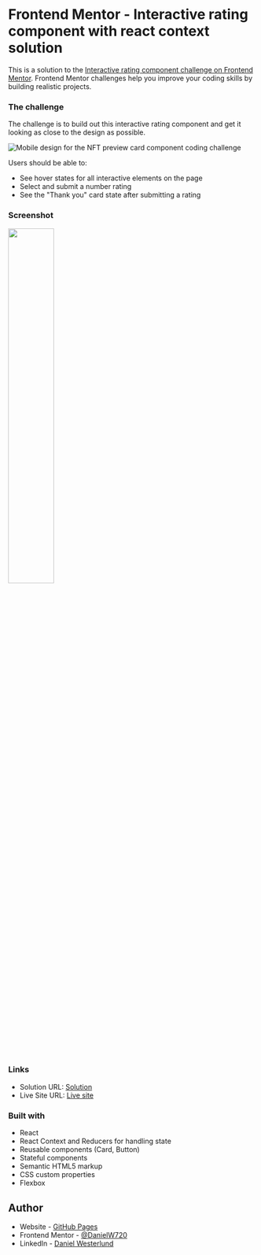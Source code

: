 # Frontend Mentor - Interactive rating component with react context solution

This is a solution to the [Interactive rating component challenge on Frontend Mentor](https://www.frontendmentor.io/challenges/interactive-rating-component-koxpeBUmI). Frontend Mentor challenges help you improve your coding skills by building realistic projects. 

### The challenge

The challenge is to build out this interactive rating component and get it looking as close to the design as possible.

![Mobile design for the NFT preview card component coding challenge](./design/mobile-design.jpg)

Users should be able to:

- See hover states for all interactive elements on the page
- Select and submit a number rating
- See the "Thank you" card state after submitting a rating

### Screenshot

<img src="screenshot.png" width=43% >

### Links

- Solution URL: [Solution](./solution/)
- Live Site URL: [Live site](https://stupendous-axolotl-27e19f.netlify.app/)

### Built with

- React
- React Context and Reducers for handling state
- Reusable components (Card, Button)
- Stateful components
- Semantic HTML5 markup
- CSS custom properties
- Flexbox

## Author

- Website - [GitHub Pages](https://danielw720.github.io/)
- Frontend Mentor - [@DanielW720](https://www.frontendmentor.io/profile/yourusername)
- LinkedIn - [Daniel Westerlund](https://www.linkedin.com/in/daniel-westerlund-a07529179/)